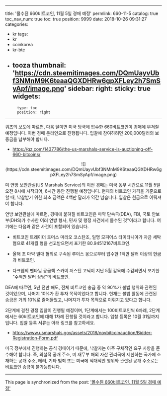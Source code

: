 
---
title: '몰수된  660비트코인, 11월 5일 경매 예정'
permlink: 660-11-5
catalog: true
toc_nav_num: true
toc: true
position: 9999
date: 2018-10-26 09:31:27
categories:
- kr
tags:
- kr
- coinkorea
- kr-btc
- tooza
thumbnail: 'https://cdn.steemitimages.com/DQmUayvUbf3NMnM9K6teaaQGXDHRw6gpXFLey2h7SmSyApf/image.png'
sidebar:
    right:
        sticky: true
widgets:
    -
        type: toc
        position: right
---


쿼츠의 보도에 따르면, 다음 달이면 미국 당국에 압수한 660비트코인이 경매에 부쳐질 예정입니다. 이번 경매 온라인으로 진행됩니다. 입찰에 참여하려면 200,000달러의 보증금을 납부해야 합니다. 

- https://qz.com/1437786/the-us-marshals-service-is-auctioning-off-660-bitcoins/

<center>
![](https://cdn.steemitimages.com/DQmUayvUbf3NMnM9K6teaaQGXDHRw6gpXFLey2h7SmSyApf/image.png)
</center>

미 연방 보안관실(US Marshals Service)의 이번 경매는 미국 동부 시간으로 11월 5일 오전 8시에 시작되어, 6시간 동안 진행될 예정입니다. 현재의 비트코인 가격을 기준으로 할 때, 낙찰받기 위한 최소 금액은 4백만 달러가 약간 넘습니다. 입찰은 현금으로 이뤄져야 합니다.

연방 보안관실에 따르면, 경매에 붙혀질 비트코인은 마약 단속국(DEA), FBI, 국토 안보부(DHS)가 수사한 여러 연방 형사, 민사 및 행정 사건에서 몰수된 것"이라고 합니다. 여기에는 다음과 같은 사건이 포함되어 있습니다. 

- 비트코인 트레이더 토머스 마리오 코스탄조, 일명 모피어스 타이타니아가 자금 세탁 혐으로 41개월 형을 선고받으면서 포기한 80.94512167비트코인.

- 올해 초 마약 밀매 혐의로 구속된 루이스 옹으로부터 압수한 1백만 달러 이상의 현금과 비트코인. 

- 다크웹의 펜타닐 공급책 스카이 저스틴 고닉이 지난 5월 감옥에 수감되면서 포기한 "수백만 달러 상당"의 비트코인.

DEA에 따르면, 5년 전만 해도, 전체 비트코인 송금 중 약 90%가 불법 행위와 관련된 것이었으며, 나머지 10%가 환 투자 목적이었다고 합니다. 현재는 불법 활동에 관련된 송금은 거의 10%로 줄어들었고, 나머지가 투자 목적으로 이뤄지고 있다고 합니다.

2단계에 걸친 경쟁 입찰이 진행될 예정이며, 1단계에서는 100비트코인씩 6차례, 2단계에서는 60비트코인에 대해 1차례 진행될 것이라고 합니다. 입찰 등록은 10월 31일까지입니다. 입찰 등록 서류는 아래 링크를 참고하세요.

- https://www.usmarshals.gov/assets/2018/novbitcoinauction/Bidder-Registration-Form.pdf

미국 정부에서 진행하는 공식 경매이기 때문에, 낙찰자는 아주 구체적인 요구 사항을 준수해야 합니다. 즉, 외설적 공개 주소, 미 재무부 해외 자산 관리국에 제한하는 국가에 소재하는 공개 주소, 테러, 기타 범죄 또는 미국에 적대적인 행위와 관련된 공개 주소로는 비트코인 송금이 불가능합니다.

- - -

This page is synchronized from the post: ['몰수된  660비트코인, 11월 5일 경매 예정'](https://steemit.com/@pius.pius/660-11-5)
